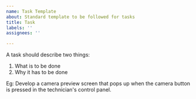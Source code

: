 ```yaml
---
name: Task Template
about: Standard template to be followed for tasks
title: Task
labels: ''
assignees: ''

---
```


A task should describe two things:
1. What is to be done
2. Why it has to be done

Eg: Develop a camera preview screen that pops up when the camera button is pressed in the technician's control panel.
